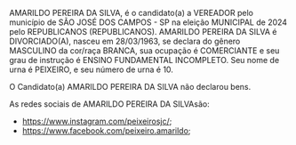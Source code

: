 AMARILDO PEREIRA DA SILVA, é o candidato(a) a VEREADOR pelo município de SÃO JOSÉ DOS CAMPOS - SP na eleição MUNICIPAL de 2024 pelo REPUBLICANOS (REPUBLICANOS). AMARILDO PEREIRA DA SILVA é DIVORCIADO(A), nasceu em 28/03/1963, se declara do gênero MASCULINO da cor/raça BRANCA, sua ocupação é COMERCIANTE e seu grau de instrução é ENSINO FUNDAMENTAL INCOMPLETO. Seu nome de urna é PEIXEIRO, e seu número de urna é 10.

O Candidato(a) AMARILDO PEREIRA DA SILVA não declarou bens.


As redes sociais de AMARILDO PEREIRA DA SILVAsão:
- https://www.instagram.com/peixeirosjc/;
- https://www.facebook.com/peixeiro.amarildo;
